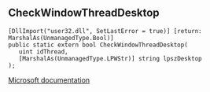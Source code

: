 ## CheckWindowThreadDesktop

```
[DllImport("user32.dll", SetLastError = true)] [return: MarshalAs(UnmanagedType.Bool)]
public static extern bool CheckWindowThreadDesktop(
   uint idThread,
   [MarshalAs(UnmanagedType.LPWStr)] string lpszDesktop
);
```

[Microsoft documentation](https://docs.microsoft.com/en-us/windows/win32/api/winuser/nf-winuser-checkwindowthreaddesktop)
